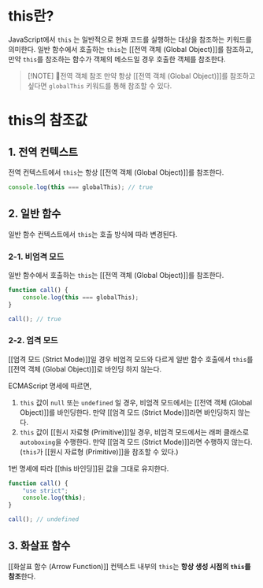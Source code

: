# this란?

JavaScript에서 `this` 는 일반적으로 현재 코드를 실행하는 대상을 참조하는 키워드를 의미한다. 일반 함수에서 호출하는 `this`는 [[전역 객체 (Global Object)]]를 참조하고, 만약 `this`를 참조하는 함수가 객체의 메소드일 경우 호출한 객체를 참조한다.

> [!NOTE] 전역 객체 참조
> 만약 항상 [[전역 객체 (Global Object)]]를 참조하고 싶다면 `globalThis` 키워드를 통해 참조할 수 있다.

# this의 참조값

## 1. 전역 컨텍스트

전역 컨텍스트에서 `this`는 항상 [[전역 객체 (Global Object)]]를 참조한다.

```javascript
console.log(this === globalThis); // true
```

## 2. 일반 함수

일반 함수 컨텍스트에서 `this`는 호출 방식에 따라 변경된다.

### 2-1. 비엄격 모드

일반 함수에서 호출하는 `this`는 [[전역 객체 (Global Object)]]를 참조한다.

```javascript
function call() {
	console.log(this === globalThis);
}

call(); // true
```

### 2-2. 엄격 모드

[[엄격 모드 (Strict Mode)]]일 경우 비엄격 모드와 다르게 일반 함수 호출에서 `this`를 [[전역 객체 (Global Object)]]로 바인딩 하지 않는다.

ECMAScript 명세에 따르면,

1. `this` 값이 `null` 또는 `undefined` 일 경우, 비엄격 모드에서는 [[전역 객체 (Global Object)]]를 바인딩한다. 만약 [[엄격 모드 (Strict Mode)]]라면 바인딩하지 않는다.
2. `this` 값이 [[원시 자료형 (Primitive)]]일 경우, 비엄격 모드에서는 래퍼 클래스로 `autoboxing`을 수행한다. 만약 [[엄격 모드 (Strict Mode)]]라면 수행하지 않는다. (`this`가 [[원시 자료형 (Primitive)]]을 참조할 수 있다.)

1번 명세에 따라 [[this 바인딩]]된 값을 그대로 유지한다.

```javascript
function call() {
    "use strict";
    console.log(this);
}

call(); // undefined
```

## 3. 화살표 함수

[[화살표 함수 (Arrow Function)]] 컨텍스트 내부의 `this`는 **항상 생성 시점의 `this`를 참조**한다.

